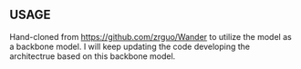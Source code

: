## USAGE
Hand-cloned from https://github.com/zrguo/Wander to utilize the model as a backbone model.
I will keep updating the code developing the architectrue based on this backbone model.
